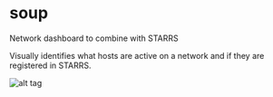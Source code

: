soup
====

Network dashboard to combine with STARRS

Visually identifies what hosts are active on a network and if they are registered in STARRS. 

![alt tag](https://raw.github.com/cohoe/soup/master/screenshot.png)
